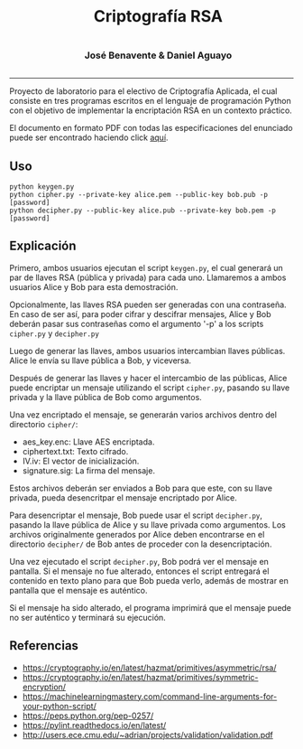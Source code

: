 <div id="user-content-toc" align="center">
  <ul>
    <summary>
      <h1 style="display: inline-block;">Criptografía RSA</h1><br/>
      <h3 style="display: inline-block;">José Benavente & Daniel Aguayo</h3>
    </summary>
  </ul>
</div>

<hr/>

Proyecto de laboratorio para el electivo de Criptografía Aplicada, el cual
consiste en tres programas escritos en el lenguaje de programación Python
con el objetivo de implementar la encriptación RSA en un contexto
práctico.

El documento en formato PDF con todas las especificaciones del enunciado
puede ser encontrado haciendo click [aquí](https://github.com/BGMP/Criptografia-RSA/blob/master/docs/Enunciado.pdf).

Uso
---
```
python keygen.py
python cipher.py --private-key alice.pem --public-key bob.pub -p [password]
python decipher.py --public-key alice.pub --private-key bob.pem -p [password]
```

Explicación
---
Primero, ambos usuarios ejecutan el script `keygen.py`, el cual generará un
par de llaves RSA (pública y privada) para cada uno. Llamaremos a ambos
usuarios Alice y Bob para esta demostración.

Opcionalmente, las llaves RSA pueden ser generadas con una contraseña. En caso
de ser así, para poder cifrar y descifrar mensajes, Alice y Bob deberán pasar
sus contraseñas como el argumento '-p' a los scripts `cipher.py` y `decipher.py`

Luego de generar las llaves, ambos usuarios intercambian llaves públicas.
Alice le envía su llave pública a Bob, y viceversa.

Después de generar las llaves y hacer el intercambio de las públicas, Alice
puede encriptar un mensaje utilizando el script `cipher.py`, pasando su
llave privada y la llave pública de Bob como argumentos.

Una vez encriptado el mensaje, se generarán varios archivos dentro del
directorio `cipher/`:
  * aes_key.enc: Llave AES encriptada.
  * ciphertext.txt: Texto cifrado.
  * IV.iv: El vector de inicialización.
  * signature.sig: La firma del mensaje.

Estos archivos deberán ser enviados a Bob para que este, con su llave privada,
pueda desencritpar el mensaje encriptado por Alice.

Para desencriptar el mensaje, Bob puede usar el script `decipher.py`, pasando la
llave pública de Alice y su llave privada como argumentos. Los archivos
originalmente generados por Alice deben encontrarse en el directorio `decipher/`
de Bob antes de proceder con la desencriptación.

Una vez ejecutado el script `decipher.py`, Bob podrá ver el mensaje en pantalla.
Si el mensaje no fue alterado, entonces el script entregará el contenido en
texto plano para que Bob pueda verlo, además de mostrar en pantalla que el
mensaje es auténtico.

Si el mensaje ha sido alterado, el programa imprimirá que el mensaje puede no
ser auténtico y terminará su ejecución.

Referencias
---
* https://cryptography.io/en/latest/hazmat/primitives/asymmetric/rsa/
* https://cryptography.io/en/latest/hazmat/primitives/symmetric-encryption/
* https://machinelearningmastery.com/command-line-arguments-for-your-python-script/
* https://peps.python.org/pep-0257/
* https://pylint.readthedocs.io/en/latest/
* http://users.ece.cmu.edu/~adrian/projects/validation/validation.pdf
